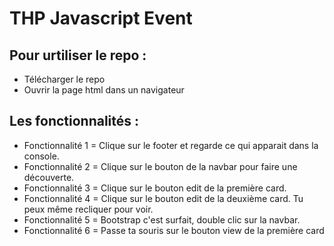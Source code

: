 # THP Javascript Event

## Pour urtiliser le repo : 

- Télécharger le repo<br>
- Ouvrir la page html dans un navigateur<br>

## Les fonctionnalités : 

- Fonctionnalité 1 = Clique sur le footer et regarde ce qui apparait dans la console.<br>
- Fonctionnalité 2 = Clique sur le bouton de la navbar pour faire une découverte.<br>
- Fonctionnalité 3 = Clique sur le bouton edit de la première card.<br>
- Fonctionnalité 4 = Clique sur le bouton edit de la deuxième card. Tu peux même recliquer pour voir.<br>
- Fonctionnalité 5 = Bootstrap c'est surfait, double clic sur la navbar.<br>
- Fonctionnalité 6 = Passe ta souris sur le bouton view de la première card<br>